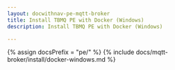 ```yaml
---
layout: docwithnav-pe-mqtt-broker
title: Install TBMQ PE with Docker (Windows)
description: Install TBMQ PE with Docker (Windows)

---
```


{% assign docsPrefix = "pe/" %}
{% include docs/mqtt-broker/install/docker-windows.md %}
